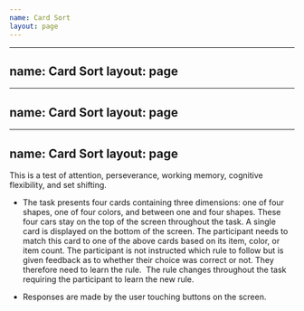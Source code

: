 ```yaml
---
name: Card Sort
layout: page
---
```

---
name: Card Sort
layout: page
---
---
name: Card Sort
layout: page
---
---
name: Card Sort
layout: page
---
This is a test of attention, perseverance, working memory, cognitive flexibility, and set shifting. 
    
- The task presents four cards containing three dimensions: one of four shapes, one of four colors, and between one and four shapes. These four cars stay on the top of the screen throughout the task. A single card is displayed on the bottom of the screen. The participant needs to match this card to one of the above cards based on its item, color, or item count. The participant is not instructed which rule to follow but is given feedback as to whether their choice was correct or not. They therefore need to learn the rule.  The rule changes throughout the task requiring the participant to learn the new rule.
    
- Responses are made by the user touching buttons on the screen.